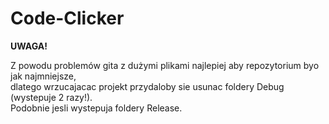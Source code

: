 # Code-Clicker  
  
**UWAGA!**
  
   Z powodu problemów gita z dużymi plikami najlepiej aby repozytorium byo jak najmniejsze,     
   dlatego wrzucajacac projekt przydaloby sie usunac foldery Debug (wystepuje 2 razy!).  
   Podobnie jesli wystepuja foldery Release.
